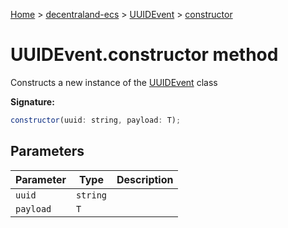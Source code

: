 [Home](./index) &gt; [decentraland-ecs](./decentraland-ecs.md) &gt; [UUIDEvent](./decentraland-ecs.uuidevent.md) &gt; [constructor](./decentraland-ecs.uuidevent.constructor.md)

# UUIDEvent.constructor method

Constructs a new instance of the [UUIDEvent](./decentraland-ecs.uuidevent.md) class

**Signature:**
```javascript
constructor(uuid: string, payload: T);
```

## Parameters

|  Parameter | Type | Description |
|  --- | --- | --- |
|  `uuid` | `string` |  |
|  `payload` | `T` |  |

